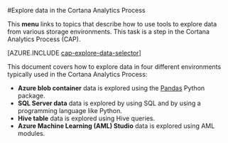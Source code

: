 <properties 
	pageTitle="Explore data in the Cortana Analytics Process | Microsoft Azure" 
	description="How to explore data in various storage enviromnents." 
	services="machine-learning,storage" 
	documentationCenter="" 
	authors="bradsev" 
	manager="paulettm" 
	editor="cgronlun" />

<tags 
	ms.service="machine-learning" 
	ms.workload="data-services" 
	ms.tgt_pltfrm="na" 
	ms.devlang="na" 
	ms.topic="article" 
	ms.date="10/20/2015" 
	ms.author="bradsev" /> 

#Explore data in the Cortana Analytics Process

This **menu** links to topics that describe how to use tools to explore data from various storage environments. This task is a step in the Cortana Analytics Process (CAP).

[AZURE.INCLUDE [cap-explore-data-selector](../../includes/cap-explore-data-selector.md)]

This document covers how to explore data in four different environments typically used in the Cortana Analytics Process:

- **Azure blob container** data is explored using the [Pandas](http://pandas.pydata.org/) Python package.
- **SQL Server data** data is explored by using SQL and by using a programming language like Python.
- **Hive table** data is explored using Hive queries.
- **Azure Machine Learning (AML) Studio** data is explored using AML modules.
